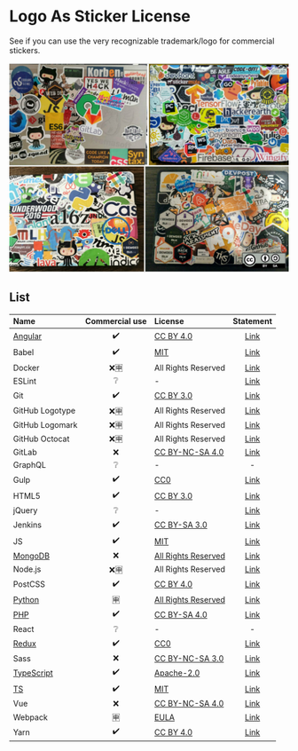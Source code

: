 # Logo As Sticker License
See if you can use the very recognizable trademark/logo for commercial stickers.

![ah!](banner.jpg)

## List

| Name | Commercial use | License | Statement |
|:-----|:--------------:|:--------|:---------:|
| [Angular](https://angular.io/assets/images/logos/angular/angular.svg) | ✔️ | [CC BY 4.0](https://creativecommons.org/licenses/by/4.0/) | [Link](https://angular.io/presskit) |
| Babel | ✔️ | [MIT](https://github.com/babel/logo/blob/master/LICENSE) | [Link](https://github.com/babel/logo) |
| Docker |❌🈸 | All Rights Reserved | [Link](https://www.docker.com/legal/trademark-guidelines) |
| ESLint | ❔ | - | [Link](https://js.foundation/about/governance/trademark-policy) |
| Git | ✔️ | [CC BY 3.0](https://creativecommons.org/licenses/by/3.0/) | [Link](https://git-scm.com/downloads/logos) |
| GitHub Logotype | ❌🈸 | All Rights Reserved | [Link](https://github.com/logos) |
| GitHub Logomark | ❌🈸 | All Rights Reserved | [Link](https://github.com/logos) |
| GitHub Octocat | ❌🈸 | All Rights Reserved | [Link](https://github.com/logos) |
| GitLab | ❌ | [CC BY-NC-SA 4.0](https://creativecommons.org/licenses/by-nc-sa/4.0/) | [Link](https://gitlab.com/gitlab-com/gitlab-artwork) |
| GraphQL | ❔ | - | - |
| Gulp | ✔️ | [CC0](https://creativecommons.org/publicdomain/zero/1.0/) | [Link](https://github.com/gulpjs/artwork) |
| HTML5 | ✔️ | [CC BY 3.0](https://creativecommons.org/licenses/by/3.0/) | [Link](https://www.w3.org/html/logo/)  |
| jQuery | ❔ | - | [Link](https://js.foundation/about/governance/trademark-policy) |
| Jenkins | ✔️ | [CC BY-SA 3.0](https://creativecommons.org/licenses/by-sa/3.0/) | [Link](https://wiki.jenkins.io/display/JENKINS/Logo) |
| JS | ✔️ | [MIT](https://github.com/voodootikigod/logo.js/blob/master/LICENSE) | [Link](https://github.com/voodootikigod/logo.js) |
| [MongoDB](https://webassets.mongodb.com/_com_assets/cms/mongodb-logo-rgb-j6w271g1xn.jpg) | ❌ | [All Rights Reserved](https://www.mongodb.com/legal/trademark-usage-guidelines) | [Link](https://www.mongodb.com/brand-resources) |
| Node.js | ❌🈸 | All Rights Reserved | [Link](https://nodejs.org/en/about/trademark/) |
| PostCSS | ✔️ | [CC BY 4.0](https://creativecommons.org/licenses/by/4.0/) | [Link](https://github.com/postcss/brand) |
| [Python](https://www.python.org/static/community_logos/python-logo-master-v3-TM.png) | 🈸 | [All Rights Reserved](https://www.python.org/psf/trademarks/#unaltered-logos) | [Link](https://www.python.org/psf/trademarks/) |
| [PHP](https://www.php.net/images/logos/new-php-logo.svg) | ✔️ | [CC BY-SA 4.0](https://creativecommons.org/licenses/by-sa/4.0/) | [Link](https://www.php.net/download-logos.php) |
| React | ❔ | - | - |
| [Redux](https://raw.githubusercontent.com/reduxjs/redux/master/logo/logo.png) | ✔️ | [CC0](https://creativecommons.org/publicdomain/zero/1.0/) | [Link](https://github.com/reduxjs/redux/tree/master/logo) |
| Sass | ❌ | [CC BY-NC-SA 3.0](https://creativecommons.org/licenses/by-nc-sa/3.0/) | [Link](http://sass-lang.com/styleguide/brand) |
| [TypeScript](https://raw.githubusercontent.com/Microsoft/TypeScript/master/doc/logo.svg) | ✔️ | [Apache-2.0](https://github.com/Microsoft/TypeScript/blob/master/LICENSE.txt) | [Link](https://github.com/Microsoft/TypeScript/blob/master/LICENSE.txt) |
| [TS](https://raw.githubusercontent.com/remojansen/logo.ts/master/ts.png) | ✔️ | [MIT](https://github.com/remojansen/logo.ts/blob/master/LICENSE) | [Link](https://github.com/remojansen/logo.ts) |
| Vue | ❌ | [CC BY-NC-SA 4.0](https://creativecommons.org/licenses/by-nc-sa/4.0/) | [Link](https://github.com/vuejs/art) |
| Webpack | 🈸 | [EULA](https://github.com/webpack/media/blob/master/LICENSE) | [Link](https://github.com/webpack/media) |
| Yarn | ✔️ | [CC BY 4.0](https://creativecommons.org/licenses/by/4.0/) | [Link](https://github.com/yarnpkg/assets) |
